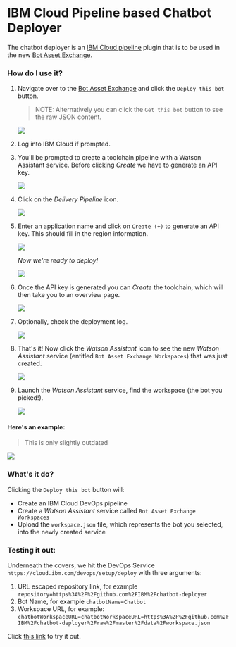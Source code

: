# IBM Cloud Pipeline based Chatbot Deployer

The chatbot deployer is an [IBM Cloud pipeline](https://cloud.ibm.com/docs/services/ContinuousDelivery/pipeline_working.html#pipeline-working) plugin that is to be used in the new [Bot Asset Exchange](https://developer.ibm.com/code/exchanges/bots/).

### How do I use it?

1. Navigate over to the [Bot Asset Exchange](https://developer.ibm.com/code/exchanges/bots/) and click the `Deploy this bot` button.

   > NOTE: Alternatively you can click the `Get this bot` button to see the raw JSON content.

   ![](images/get-bot.png)

2. Log into IBM Cloud if prompted.

3. You'll be prompted to create a toolchain pipeline with a Watson Assistant service. Before clicking _Create_ we have to generate an API key.

   ![](images/initial-load.png)

4. Click on the _Delivery Pipeline_ icon.

   ![](images/missing-key.png)

5. Enter an application name and click on `Create (+)` to generate an API key. This should fill in the region information.

   ![](images/apikey.png)

   _Now we're ready to deploy!_

   ![](images/ready-to-deploy.png)

6. Once the API key is generated you can _Create_ the toolchain, which will then take you to an overview page.

   ![](images/configured.png)

7. Optionally, check the deployment log.

   ![](images/deploy-log.png)

8. That's it! Now click the _Watson Assistant_ icon to see the new _Watson Assistant_ service (entitled `Bot Asset Exchange Workspaces`) that was just created.

   ![](images/assistant-credentials.png)

9. Launch the _Watson Assistant_ service, find the workspace (the bot you picked!).

   ![](images/workspaces.png)

#### Here's an example:

> This is only slightly outdated

![](images/launch.gif)

### What's it do?

Clicking the `Deploy this bot` button will:

* Create an IBM Cloud DevOps pipeline
* Create a _Watson Assistant_ service called `Bot Asset Exchange Workspaces`
* Upload the `workspace.json` file, which represents the bot you selected, into the newly created service

### Testing it out:

Underneath the covers, we hit the DevOps Service ``https://cloud.ibm.com/devops/setup/deploy`` with three arguments:

1. URL escaped repository link, for example ``repository=https%3A%2F%2Fgithub.com%2FIBM%2Fchatbot-deployer``
2. Bot Name, for example ``chatbotName=Chatbot``
3. Workspace URL, for example: ``chatbotWorkspaceURL=chatbotWorkspaceURL=https%3A%2F%2Fgithub.com%2FIBM%2Fchatbot-deployer%2Fraw%2Fmaster%2Fdata%2Fworkspace.json``

Click [this link](https://cloud.ibm.com/devops/setup/deploy?repository=https%3A%2F%2Fgithub.com%2FIBM%2Fchatbot-deployer&chatbotName=Chatbot&chatbotWorkspaceURL=https%3A%2F%2Fgithub.com%2FIBM%2Fchatbot-deployer%2Fraw%2Fmaster%2Fdata%2Fworkspace.json) to try it out.

